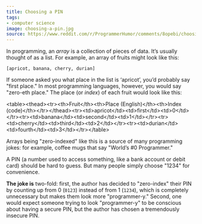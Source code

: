 ```yaml
---
title: Choosing a PIN
tags:
- computer science
image: choosing-a-pin.jpg
source: https://www.reddit.com/r/ProgrammerHumor/comments/8opebi/choosing_a_pin/
---
```


In programming, an _array_ is a collection of pieces of data. It’s usually thought of as a list. For example, an array of fruits might look like this:

    [apricot, banana, cherry, durian]

If someone asked you what place in the list is ‘apricot’, you’d probably say "first place." In most programming languages, however, you would say "zero-eth place." The place (or _index_) of each fruit would look like this:

<table\><thead\><tr\><th\>Fruit</th\><th\>Place (English)</th\><th\>Index (code)</th\></tr\></thead\><tr\><td\>apricot</td\><td\>first</td\><td\>0</td\></tr\><tr\><td\>banana</td\><td\>second</td\><td\>1</td\></tr\><tr\><td\>cherry</td\><td\>third</td\><td\>2</td\></tr\><tr\><td\>durian</td\><td\>fourth</td\><td\>3</td\></tr\></table\>

Arrays being "zero-indexed" like this is a source of many programming jokes: for example, coffee mugs that say "World’s #0 Programmer."

A PIN (a number used to access something, like a bank account or debit card) should be hard to guess. But many people simply choose "1234" for convenience.

**The joke is** two-fold: first, the author has decided to "zero-index" their PIN by counting up from 0 (`0123`) instead of from 1 (`1234`), which is completely unnecessary but makes them look more "programmer-y." Second, one would expect someone trying to look "programmer-y" to be conscious about having a secure PIN, but the author has chosen a tremendously insecure PIN.
